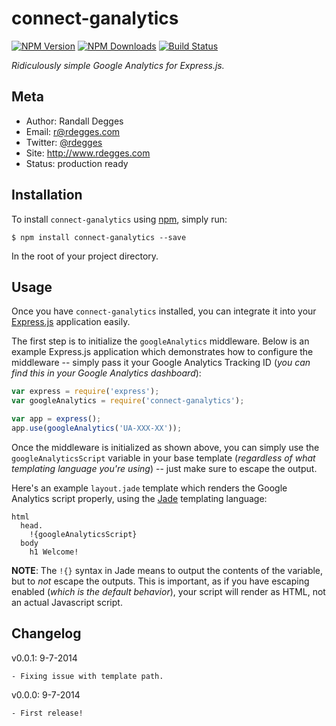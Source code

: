 # connect-ganalytics

[![NPM Version](https://img.shields.io/npm/v/connect-ganalytics.svg?style=flat)](https://npmjs.org/package/connect-ganalytics)
[![NPM Downloads](http://img.shields.io/npm/dm/connect-ganalytics.svg?style=flat)](https://npmjs.org/package/connect-ganalytics)
[![Build Status](https://img.shields.io/travis/rdegges/connect-ganalytics.svg?style=flat)](https://travis-ci.org/rdegges/connect-ganalytics)

*Ridiculously simple Google Analytics for Express.js.*


## Meta

- Author: Randall Degges
- Email: r@rdegges.com
- Twitter: [@rdegges](https://twitter.com/rdegges)
- Site: http://www.rdegges.com
- Status: production ready


## Installation

To install `connect-ganalytics` using [npm](https://www.npmjs.org/), simply run:

```console
$ npm install connect-ganalytics --save
```

In the root of your project directory.


## Usage

Once you have `connect-ganalytics` installed, you can integrate it into your
[Express.js](http://expressjs.com/) application easily.

The first step is to initialize the `googleAnalytics` middleware.  Below is an
example Express.js application which demonstrates how to configure the
middleware -- simply pass it your Google Analytics Tracking ID (*you can find
this in your Google Analytics dashboard*):

```javascript
var express = require('express');
var googleAnalytics = require('connect-ganalytics');

var app = express();
app.use(googleAnalytics('UA-XXX-XX'));
```

Once the middleware is initialized as shown above, you can simply use the
`googleAnalyticsScript` variable in your base template (*regardless of what
templating language you're using*) -- just make sure to escape the output.

Here's an example `layout.jade` template which renders the Google Analytics
script properly, using the [Jade](http://jade-lang.com/) templating language:

```jade
html
  head.
    !{googleAnalyticsScript}
  body
    h1 Welcome!
```

**NOTE**: The `!{}` syntax in Jade means to output the contents of the variable,
but to *not* escape the outputs.  This is important, as if you have escaping
enabled (*which is the default behavior*), your script will render as HTML, not
an actual Javascript script.


## Changelog

v0.0.1: 9-7-2014

    - Fixing issue with template path.

v0.0.0: 9-7-2014

    - First release!
